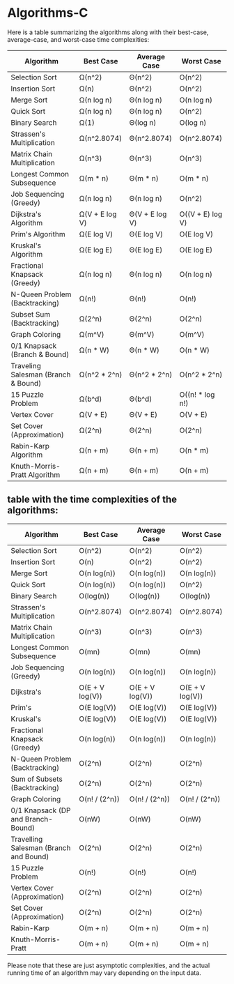 # Algorithms-C
Here is a table summarizing the algorithms along with their best-case, average-case, and worst-case time complexities:

| Algorithm                   | Best Case         | Average Case         | Worst Case             |
|-----------------------------|------------------|----------------------|------------------------|
| Selection Sort              | Ω(n^2)           | Θ(n^2)               | O(n^2)                 |
| Insertion Sort              | Ω(n)             | Θ(n^2)               | O(n^2)                 |
| Merge Sort                  | Ω(n log n)       | Θ(n log n)           | O(n log n)             |
| Quick Sort                  | Ω(n log n)       | Θ(n log n)           | O(n^2)                 |
| Binary Search               | Ω(1)             | Θ(log n)             | O(log n)               |
| Strassen's Multiplication   | Ω(n^2.8074)      | Θ(n^2.8074)          | O(n^2.8074)            |
| Matrix Chain Multiplication | Ω(n^3)           | Θ(n^3)               | O(n^3)                 |
| Longest Common Subsequence  | Ω(m * n)         | Θ(m * n)             | O(m * n)               |
| Job Sequencing (Greedy)     | Ω(n log n)       | Θ(n log n)           | O(n^2)                 |
| Dijkstra's Algorithm        | Ω(V + E log V)   | Θ(V + E log V)       | O((V + E) log V)       |
| Prim's Algorithm            | Ω(E log V)       | Θ(E log V)           | O(E log V)             |
| Kruskal's Algorithm         | Ω(E log E)       | Θ(E log E)           | O(E log E)             |
| Fractional Knapsack (Greedy)| Ω(n log n)       | Θ(n log n)           | O(n log n)             |
| N-Queen Problem (Backtracking) | Ω(n!)         | Θ(n!)                | O(n!)                  |
| Subset Sum (Backtracking)   | Ω(2^n)           | Θ(2^n)               | O(2^n)                 |
| Graph Coloring              | Ω(m^V)           | Θ(m^V)               | O(m^V)                 |
| 0/1 Knapsack (Branch & Bound) | Ω(n * W)       | Θ(n * W)             | O(n * W)               |
| Traveling Salesman (Branch & Bound) | Ω(n^2 * 2^n) | Θ(n^2 * 2^n)     | O(n^2 * 2^n)           |
| 15 Puzzle Problem           | Ω(b^d)           | Θ(b^d)               | O((n! * log n!)        |
| Vertex Cover                | Ω(V + E)         | Θ(V + E)             | O(V + E)               |
| Set Cover (Approximation)   | Ω(2^n)           | Θ(2^n)               | O(2^n)                 |
| Rabin-Karp Algorithm        | Ω(n + m)         | Θ(n + m)             | O(n * m)               |
| Knuth-Morris-Pratt Algorithm| Ω(n + m)         | Θ(n + m)             | O(n + m)               |

## table with the time complexities of the algorithms:

| Algorithm | Best Case | Average Case | Worst Case |
|---|---|---|---|
| Selection Sort | O(n^2) | O(n^2) | O(n^2) |
| Insertion Sort | O(n) | O(n^2) | O(n^2) |
| Merge Sort | O(n log(n)) | O(n log(n)) | O(n log(n)) |
| Quick Sort | O(n log(n)) | O(n log(n)) | O(n^2) |
| Binary Search | O(log(n)) | O(log(n)) | O(log(n)) |
| Strassen's Multiplication | O(n^2.8074) | O(n^2.8074) | O(n^2.8074) |
| Matrix Chain Multiplication | O(n^3) | O(n^3) | O(n^3) |
| Longest Common Subsequence | O(mn) | O(mn) | O(mn) |
| Job Sequencing (Greedy) | O(n log(n)) | O(n log(n)) | O(n log(n)) |
| Dijkstra's | O(E + V log(V)) | O(E + V log(V)) | O(E + V log(V)) |
| Prim's | O(E log(V)) | O(E log(V)) | O(E log(V)) |
| Kruskal's | O(E log(V)) | O(E log(V)) | O(E log(V)) |
| Fractional Knapsack (Greedy) | O(n log(n)) | O(n log(n)) | O(n log(n)) |
| N-Queen Problem (Backtracking) | O(2^n) | O(2^n) | O(2^n) |
| Sum of Subsets (Backtracking) | O(2^n) | O(2^n) | O(2^n) |
| Graph Coloring | O(n! / (2^n)) | O(n! / (2^n)) | O(n! / (2^n)) |
| 0/1 Knapsack (DP and Branch-Bound) | O(nW) | O(nW) | O(nW) |
| Travelling Salesman (Branch and Bound) | O(2^n) | O(2^n) | O(2^n) |
| 15 Puzzle Problem | O(n!) | O(n!) | O(n!) |
| Vertex Cover (Approximation) | O(2^n) | O(2^n) | O(2^n) |
| Set Cover (Approximation) | O(2^n) | O(2^n) | O(2^n) |
| Rabin-Karp | O(m + n) | O(m + n) | O(m + n) |
| Knuth-Morris-Pratt | O(m + n) | O(m + n) | O(m + n) |

Please note that these are just asymptotic complexities, and the actual running time of an algorithm may vary depending on the input data.
